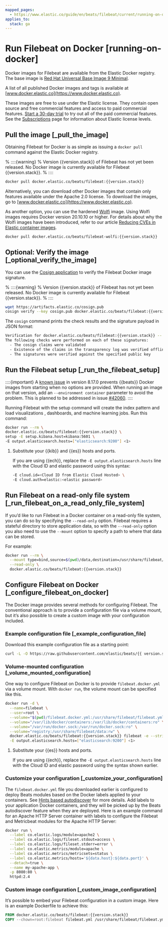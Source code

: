 ```yaml
---
mapped_pages:
  - https://www.elastic.co/guide/en/beats/filebeat/current/running-on-docker.html
applies_to:
  stack: ga
---
```


# Run Filebeat on Docker [running-on-docker]

Docker images for Filebeat are available from the Elastic Docker registry. The base image is [Red Hat Universal Base Image 9 Minimal](https://hub.docker.com/r/redhat/ubi9-minimal).

A list of all published Docker images and tags is available at [www.docker.elastic.co](https://www.docker.elastic.co).

These images are free to use under the Elastic license. They contain open source and free commercial features and access to paid commercial features. [Start a 30-day trial](docs-content://deploy-manage/license/manage-your-license-in-self-managed-cluster.md) to try out all of the paid commercial features. See the [Subscriptions](https://www.elastic.co/subscriptions) page for information about Elastic license levels.

## Pull the image [_pull_the_image]

Obtaining Filebeat for Docker is as simple as issuing a `docker pull` command against the Elastic Docker registry.

% ::::{warning}
% Version {{version.stack}} of Filebeat has not yet been released. No Docker image is currently available for Filebeat {{version.stack}}.
% ::::


```sh subs=true
docker pull docker.elastic.co/beats/filebeat:{{version.stack}}
```

Alternatively, you can download other Docker images that contain only features available under the Apache 2.0 license. To download the images, go to [www.docker.elastic.co](https://www.docker.elastic.co).

As another option, you can use the hardened [Wolfi](https://wolfi.dev/) image. Using Wolfi images requires Docker version 20.10.10 or higher. For details about why the Wolfi images have been introduced, refer to our article [Reducing CVEs in Elastic container images](https://www.elastic.co/blog/reducing-cves-in-elastic-container-images).

```bash subs=true
docker pull docker.elastic.co/beats/filebeat-wolfi:{{version.stack}}
```


## Optional: Verify the image [_optional_verify_the_image]

You can use the [Cosign application](https://docs.sigstore.dev/cosign/installation/) to verify the Filebeat Docker image signature.

% ::::{warning}
% Version {{version.stack}} of Filebeat has not yet been released. No Docker image is currently available for Filebeat {{version.stack}}.
% ::::


```sh subs=true
wget https://artifacts.elastic.co/cosign.pub
cosign verify --key cosign.pub docker.elastic.co/beats/filebeat:{{version.stack}}
```

The `cosign` command prints the check results and the signature payload in JSON format:

```sh subs=true
Verification for docker.elastic.co/beats/filebeat:{{version.stack}} --
The following checks were performed on each of these signatures:
  - The cosign claims were validated
  - Existence of the claims in the transparency log was verified offline
  - The signatures were verified against the specified public key
```


## Run the Filebeat setup [_run_the_filebeat_setup]

::::{important}
A [known issue](https://github.com/elastic/beats/issues/42038) in version 8.17.0 prevents {{beats}} Docker images from starting when no options are provided. When running an image on that version, add an `--environment container` parameter to avoid the problem. This is planned to be addressed in issue [#42060](https://github.com/elastic/beats/pull/42060).
::::


Running Filebeat with the setup command will create the index pattern and load visualizations , dashboards, and machine learning jobs.  Run this command:

```sh subs=true
docker run --rm \
docker.elastic.co/beats/filebeat:{{version.stack}} \
setup -E setup.kibana.host=kibana:5601 \
-E output.elasticsearch.hosts=["elasticsearch:9200"] <1>
```
1. Substitute your {{kib}} and {{es}} hosts and ports.

   If you are using {{ech}}, replace the `-E output.elasticsearch.hosts` line with the Cloud ID and elastic password using this syntax:

   ```sh
   -E cloud.id=<Cloud ID from Elastic Cloud Hosted> \
   -E cloud.auth=elastic:<elastic password>
   ```


## Run Filebeat on a read-only file system [_run_filebeat_on_a_read_only_file_system]

If you’d like to run Filebeat in a Docker container on a read-only file system, you can do so by specifying the `--read-only` option. Filebeat requires a stateful directory to store application data, so with the `--read-only` option you also need to use the `--mount` option to specify a path to where that data can be stored.

For example:

```sh subs=true
docker run --rm \
  --mount type=bind,source=$(pwd)/data,destination=/usr/share/filebeat/data \
  --read-only \
  docker.elastic.co/beats/filebeat:{{version.stack}}
```


## Configure Filebeat on Docker [_configure_filebeat_on_docker]

The Docker image provides several methods for configuring Filebeat. The conventional approach is to provide a configuration file via a volume mount, but it’s also possible to create a custom image with your configuration included.

### Example configuration file [_example_configuration_file]

Download this example configuration file as a starting point:

```sh subs=true
curl -L -O https://raw.githubusercontent.com/elastic/beats/{{ version.stack | M.M }}/deploy/docker/filebeat.docker.yml
```


### Volume-mounted configuration [_volume_mounted_configuration]

One way to configure Filebeat on Docker is to provide `filebeat.docker.yml` via a volume mount. With `docker run`, the volume mount can be specified like this.

```sh subs=true
docker run -d \
  --name=filebeat \
  --user=root \
  --volume="$(pwd)/filebeat.docker.yml:/usr/share/filebeat/filebeat.yml:ro" \
  --volume="/var/lib/docker/containers:/var/lib/docker/containers:ro" \
  --volume="/var/run/docker.sock:/var/run/docker.sock:ro" \
  --volume="registry:/usr/share/filebeat/data:rw" \
  docker.elastic.co/beats/filebeat:{{version.stack}} filebeat -e --strict.perms=false \
  -E output.elasticsearch.hosts=["elasticsearch:9200"] <1>
```
1. Substitute your {{es}} hosts and ports.

   If you are using {{ech}}, replace the `-E output.elasticsearch.hosts` line with the Cloud ID and elastic password using the syntax shown earlier.


### Customize your configuration [_customize_your_configuration]

The `filebeat.docker.yml` file you downloaded earlier is configured to deploy Beats modules based on the Docker labels applied to your containers.  See [Hints based autodiscover](/reference/filebeat/configuration-autodiscover-hints.md) for more details. Add labels to your application Docker containers, and they will be picked up by the Beats autodiscover feature when they are deployed.  Here is an example command for an Apache HTTP Server container with labels to configure the Filebeat and Metricbeat modules for the Apache HTTP Server:

```sh
docker run \
  --label co.elastic.logs/module=apache2 \
  --label co.elastic.logs/fileset.stdout=access \
  --label co.elastic.logs/fileset.stderr=error \
  --label co.elastic.metrics/module=apache \
  --label co.elastic.metrics/metricsets=status \
  --label co.elastic.metrics/hosts='${data.host}:${data.port}' \
  --detach=true \
  --name my-apache-app \
  -p 8080:80 \
  httpd:2.4
```


### Custom image configuration [_custom_image_configuration]

It’s possible to embed your Filebeat configuration in a custom image. Here is an example Dockerfile to achieve this:

```dockerfile subs=true
FROM docker.elastic.co/beats/filebeat:{{version.stack}}
COPY --chown=root:filebeat filebeat.yml /usr/share/filebeat/filebeat.yml
```



